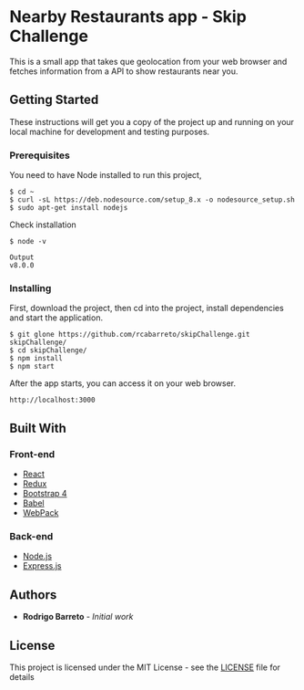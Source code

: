 # Nearby Restaurants app - Skip Challenge

This is a small app that takes que geolocation from your web browser and fetches information from a API to show restaurants near you.

## Getting Started

These instructions will get you a copy of the project up and running on your local machine for development and testing purposes.

### Prerequisites

You need to have Node installed to run this project, 

````
$ cd ~
$ curl -sL https://deb.nodesource.com/setup_8.x -o nodesource_setup.sh
$ sudo apt-get install nodejs
````

Check installation

````
$ node -v
````

````
Output
v8.0.0
````

### Installing

First, download the project, then cd into the project, install dependencies and start the application.

````
$ git glone https://github.com/rcabarreto/skipChallenge.git skipChallenge/
$ cd skipChallenge/
$ npm install
$ npm start
````

After the app starts, you can access it on your web browser.

````
http://localhost:3000
````

## Built With

### Front-end
* [React](https://reactjs.org/)
* [Redux](https://redux.js.org/)
* [Bootstrap 4](https://getbootstrap.com/docs/3.3/)
* [Babel](https://babeljs.io/)
* [WebPack](https://webpack.js.org/)

### Back-end
* [Node.js](https://nodejs.org/en/about/)
* [Express.js](http://expressjs.com/pt-br/starter/installing.html)

## Authors

* **Rodrigo Barreto** - *Initial work*

## License

This project is licensed under the MIT License - see the [LICENSE](LICENSE) file for details
